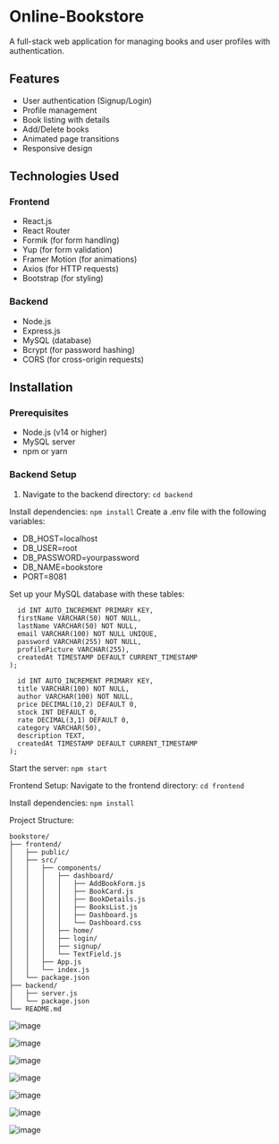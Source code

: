 # Online-Bookstore

A full-stack web application for managing books and user profiles with authentication.

## Features

- User authentication (Signup/Login)
- Profile management
- Book listing with details
- Add/Delete books
- Animated page transitions
- Responsive design

## Technologies Used

### Frontend
- React.js
- React Router
- Formik (for form handling)
- Yup (for form validation)
- Framer Motion (for animations)
- Axios (for HTTP requests)
- Bootstrap (for styling)

### Backend
- Node.js
- Express.js
- MySQL (database)
- Bcrypt (for password hashing)
- CORS (for cross-origin requests)

## Installation

### Prerequisites
- Node.js (v14 or higher)
- MySQL server
- npm or yarn

### Backend Setup
1. Navigate to the backend directory: ```cd backend```
 
   
Install dependencies:
```npm install```
Create a .env file with the following variables:
- DB_HOST=localhost
- DB_USER=root
- DB_PASSWORD=yourpassword
- DB_NAME=bookstore
- PORT=8081

Set up your MySQL database with these tables:

```CREATE TABLE users (
  id INT AUTO_INCREMENT PRIMARY KEY,
  firstName VARCHAR(50) NOT NULL,
  lastName VARCHAR(50) NOT NULL,
  email VARCHAR(100) NOT NULL UNIQUE,
  password VARCHAR(255) NOT NULL,
  profilePicture VARCHAR(255),
  createdAt TIMESTAMP DEFAULT CURRENT_TIMESTAMP
);
```
```CREATE TABLE books (
  id INT AUTO_INCREMENT PRIMARY KEY,
  title VARCHAR(100) NOT NULL,
  author VARCHAR(100) NOT NULL,
  price DECIMAL(10,2) DEFAULT 0,
  stock INT DEFAULT 0,
  rate DECIMAL(3,1) DEFAULT 0,
  category VARCHAR(50),
  description TEXT,
  createdAt TIMESTAMP DEFAULT CURRENT_TIMESTAMP
);
```

Start the server:
```npm start```

Frontend Setup:
Navigate to the frontend directory:
```cd frontend```

Install dependencies:
```npm install```

Project Structure:
```
bookstore/
├── frontend/
│   ├── public/
│   ├── src/
│   │   ├── components/
│   │   │   ├── dashboard/
│   │   │   │   ├── AddBookForm.js
│   │   │   │   ├── BookCard.js
│   │   │   │   ├── BookDetails.js
│   │   │   │   ├── BooksList.js
│   │   │   │   ├── Dashboard.js
│   │   │   │   └── Dashboard.css
│   │   │   ├── home/
│   │   │   ├── login/
│   │   │   ├── signup/
│   │   │   └── TextField.js
│   │   ├── App.js
│   │   └── index.js
│   └── package.json
├── backend/
│   ├── server.js
│   └── package.json
└── README.md
```

![image](https://github.com/user-attachments/assets/99648c2c-d981-4f3e-9ac7-5b01d471025e)

![image](https://github.com/user-attachments/assets/5b782b86-46b8-4312-9e1d-5c42a85a161d)

![image](https://github.com/user-attachments/assets/02b51fb1-0782-42d6-86a6-fad25f41637c)

![image](https://github.com/user-attachments/assets/b91682c0-9ca8-4fda-943d-dcab4797bfe5)

![image](https://github.com/user-attachments/assets/60fd95b9-6912-4403-a4d2-0201e6479d46)

![image](https://github.com/user-attachments/assets/4ec5644f-1a66-449e-8ea0-2ab3371d19bb)


![image](https://github.com/user-attachments/assets/4721a35f-637f-4280-bb0e-f2bbe1aeb9c4)




